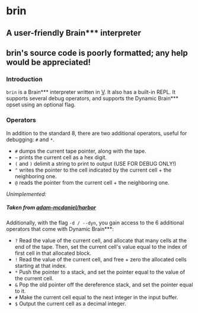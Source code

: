 # brin
## A user-friendly Brain*** interpreter

## brin's source code is poorly formatted; any help would be appreciated! 

### Introduction
`brin` is a Brain*** interpreter written in [V](https://vlang.io). It also has a built-in REPL.
It supports several debug operators, and supports the Dynamic Brain*** opset using an optional flag.

### Operators
In addition to the standard 8, there are two additional operators, useful for debugging: `#` and `*`.
 - `#` dumps the current tape pointer, along with the tape.
 - `~` prints the current cell as a hex digit.
 - `(` and `)` delimit a string to print to output (USE FOR DEBUG ONLY!)
 - `^` writes the pointer to the cell indicated by the current cell + the neighboring one.
 - `@` reads the pointer from the current cell + the neighboring one.
 
*Unimplemented:*
##### Taken from [adam-mcdaniel/harbor](https://github.com/adam-mcdaniel/harbor)
Additionally, with the flag `-d / --dyn`, you gain access to the 6 additional operators that come with Dynamic Brain***:
 - `?` Read the value of the current cell, and allocate that many cells at the end of the tape. Then, set the current cell's value equal to the index of first cell in that allocated block.
 - `!` Read the value of the current cell, and free + zero the allocated cells starting at that index.
 - `*` Push the pointer to a stack, and set the pointer equal to the value of the current cell.
 - `&` Pop the old pointer off the dereference stack, and set the pointer equal to it.
 - `#` Make the current cell equal to the next integer in the input buffer.
 - `$` Output the current cell as a decimal integer.